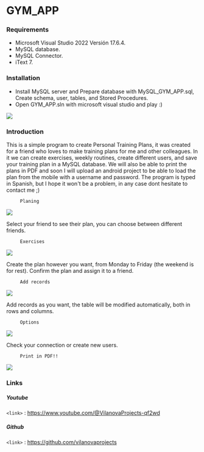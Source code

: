 # GYM_APP

### Requirements

- Microsoft Visual Studio 2022 Versión 17.6.4.
- MySQL database.
- MySQL Connector.
- iText 7.

### Installation
- Install MySQL server and Prepare database with MySQL_GYM_APP.sql, Create schema, user, tables,
and Stored Procedures.
- Open GYM_APP.sln with microsoft visual studio and play :)


![](https://i.postimg.cc/nrz3TDQj/Gym-app-01.jpg)


### Introduction

This is a simple program to create Personal Training Plans, it was created for a friend who loves to make training plans for me and other colleagues. In it we can create exercises, weekly routines, create different users, and save your training plan in a MySQL database. We will also be able to print the plans in PDF and soon I will upload an android project to be able to load the plan from the mobile with a username and password.
The program is typed in Spanish, but I hope it won't be a problem, in any case dont hesitate to contact me ;)



		 Planing
![](https://i.postimg.cc/yYDfZ0H2/Gym-app-02.jpg)

Select your friend to see their plan, you can choose between different friends.

		 Exercises
![](https://i.postimg.cc/ZqSj2gdh/Gym-app-03.jpg)

Create the plan however you want, from Monday to Friday (the weekend is for rest). Confirm the plan and assign it to a friend.

		 Add records
![](https://i.postimg.cc/mZXXk80Q/Gym-app-04.jpg)

Add records as you want, the table will be modified automatically, both in rows and columns.

		 Options
![](https://i.postimg.cc/Gh6XJ93t/Gym-app-05.jpg)

Check your connection or create new users.
 

		 Print in PDF!!
![](https://i.postimg.cc/Jh5KLqNH/Gym-app-08.jpg)





### Links


##### Youtube

`<link>` : <https://www.youtube.com/@VilanovaProjects-qf2wd>

##### Github

`<link>` : <https://github.com/vilanovaprojects>



